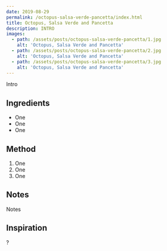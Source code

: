 ```yaml
---
date: 2019-08-29
permalink: /octopus-salsa-verde-pancetta/index.html
title: Octopus, Salsa Verde and Pancetta
description: INTRO
images:
  - path: /assets/posts/octopus-salsa-verde-pancetta/1.jpg
    alt: 'Octopus, Salsa Verde and Pancetta'
  - path: /assets/posts/octopus-salsa-verde-pancetta/2.jpg
    alt: 'Octopus, Salsa Verde and Pancetta'
  - path: /assets/posts/octopus-salsa-verde-pancetta/3.jpg
    alt: 'Octopus, Salsa Verde and Pancetta'
---
```


Intro

## Ingredients

* One
* One
* One

## Method

1. One
1. One
1. One

## Notes

Notes

## Inspiration

?
